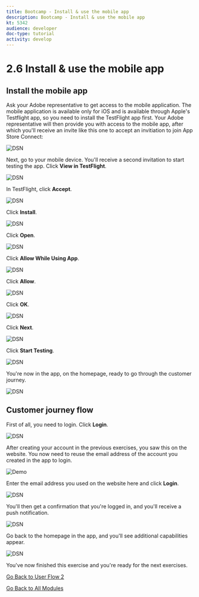 ```yaml
---
title: Bootcamp - Install & use the mobile app
description: Bootcamp - Install & use the mobile app
kt: 5342
audience: developer
doc-type: tutorial
activity: develop
---
```

# 2.6 Install & use the mobile app


## Install the mobile app

Ask your Adobe representative to get access to the mobile application. The mobile application is available only for iOS and is available through Apple's Testflight app, so you need to install the TestFlight app first. Your Adobe representative will then provide you with access to the mobile app, after which you'll receive an invite like this one to accept an invitiation to join App Store Connect:

![DSN](./../uc3/images/app1.png)

Next, go to your mobile device. You'll receive a second invitation to start testing the app. Click **View in TestFlight**.

![DSN](./../uc3/images/app2.png)

In TestFlight, click **Accept**.

![DSN](./../uc3/images/app3.png)

Click **Install**.

![DSN](./../uc3/images/app4.png)

Click **Open**.

![DSN](./../uc3/images/app6.png)

Click **Allow While Using App**.

![DSN](./../uc3/images/app7.png)

Click **Allow**.

![DSN](./../uc3/images/app8.png)

Click **OK**.

![DSN](./../uc3/images/app9.png)

Click **Next**.

![DSN](./../uc3/images/app10.png)

Click **Start Testing**.

![DSN](./../uc3/images/app11.png)

You're now in the app, on the homepage, ready to go through the customer journey.

![DSN](./../uc3/images/app12.png)

## Customer journey flow

First of all, you need to login. Click **Login**.

![DSN](./../uc3/images/app13.png)

After creating your account in the previous exercises, you saw this on the website. You now need to reuse the email address of the account you created in the app to login.
  
![Demo](./../uc3/images/pv1.png)

Enter the email address you used on the website here and click **Login**.

![DSN](./../uc3/images/app14.png)

You'll then get a confirmation that you're logged in, and you'll receive a push notification.

![DSN](./../uc3/images/app15.png)

Go back to the homepage in the app, and you'll see additional capabilities appear.

![DSN](./../uc3/images/app17.png)

You've now finished this exercise and you're ready for the next exercises.

[Go Back to User Flow 2](./uc2.md)

[Go Back to All Modules](../../overview.md)
